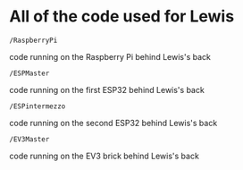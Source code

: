 # All of the code used for Lewis

 	/RaspberryPi 
  code running on the Raspberry Pi behind Lewis's back 

 	/ESPMaster
  code running on the first ESP32 behind Lewis's back 

 	/ESPintermezzo
  code running on the second ESP32 behind Lewis's back 

	/EV3Master
  code running on the EV3 brick behind Lewis's back 
